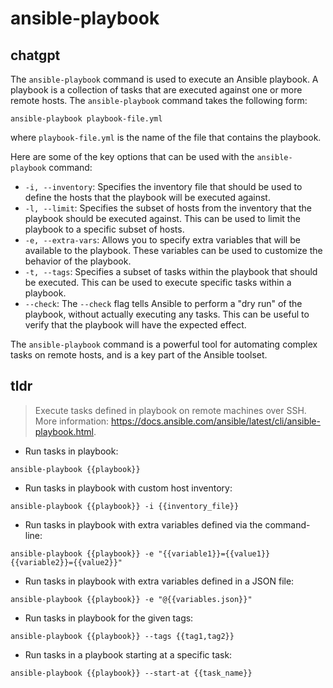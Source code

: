 # ansible-playbook 
## chatgpt 
The `ansible-playbook` command is used to execute an Ansible playbook. A playbook is a collection of tasks that are executed against one or more remote hosts. The `ansible-playbook` command takes the following form:

```
ansible-playbook playbook-file.yml
```

where `playbook-file.yml` is the name of the file that contains the playbook.

Here are some of the key options that can be used with the `ansible-playbook` command:

- `-i, --inventory`: Specifies the inventory file that should be used to define the hosts that the playbook will be executed against.
- `-l, --limit`: Specifies the subset of hosts from the inventory that the playbook should be executed against. This can be used to limit the playbook to a specific subset of hosts.
- `-e, --extra-vars`: Allows you to specify extra variables that will be available to the playbook. These variables can be used to customize the behavior of the playbook.
- `-t, --tags`: Specifies a subset of tasks within the playbook that should be executed. This can be used to execute specific tasks within a playbook.
- `--check`: The `--check` flag tells Ansible to perform a "dry run" of the playbook, without actually executing any tasks. This can be useful to verify that the playbook will have the expected effect.

The `ansible-playbook` command is a powerful tool for automating complex tasks on remote hosts, and is a key part of the Ansible toolset. 

## tldr 
 
> Execute tasks defined in playbook on remote machines over SSH.
> More information: <https://docs.ansible.com/ansible/latest/cli/ansible-playbook.html>.

- Run tasks in playbook:

`ansible-playbook {{playbook}}`

- Run tasks in playbook with custom host inventory:

`ansible-playbook {{playbook}} -i {{inventory_file}}`

- Run tasks in playbook with extra variables defined via the command-line:

`ansible-playbook {{playbook}} -e "{{variable1}}={{value1}} {{variable2}}={{value2}}"`

- Run tasks in playbook with extra variables defined in a JSON file:

`ansible-playbook {{playbook}} -e "@{{variables.json}}"`

- Run tasks in playbook for the given tags:

`ansible-playbook {{playbook}} --tags {{tag1,tag2}}`

- Run tasks in a playbook starting at a specific task:

`ansible-playbook {{playbook}} --start-at {{task_name}}`
